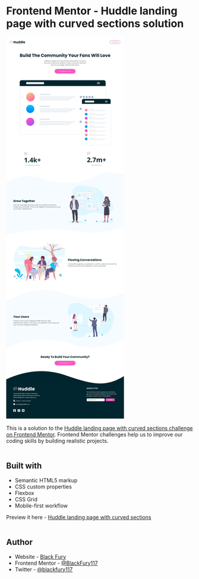 # Frontend Mentor - Huddle landing page with curved sections solution

![Header/intro section for the Huddle landing page with curved sections](./design/screenshot-of-my-work.jpg) <br>

This is a solution to the [Huddle landing page with curved sections challenge on Frontend Mentor](https://www.frontendmentor.io/solutions/huddle-landing-page-with-curved-sections-solution-z2khvSlFZ1). Frontend Mentor challenges help us to improve our coding skills by building realistic projects. <br><br>

## Built with

- Semantic HTML5 markup
- CSS custom properties
- Flexbox
- CSS Grid
- Mobile-first workflow

Preview it here - [Huddle landing page with curved sections](https://blackfury117.github.io/Huddle-landing-page-with-curved-sections/) <br><br>

## Author

- Website - [Black Fury](https://blackfury117.github.io/)
- Frontend Mentor - [@BlackFury117](https://www.frontendmentor.io/profile/BlackFury117)
- Twitter - [@blackfury117](https://www.twitter.com/blackfury117)